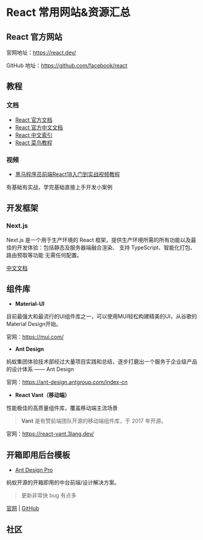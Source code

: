 # React 常用网站&资源汇总




## React 官方网站

官网地址：https://react.dev/

GitHub 地址：https://github.com/facebook/react



## 教程

### 文档

- [React 官方文档](https://react.dev/learn)
- [React 官方中文文档](https://zh-hans.react.dev/learn)
- [React 中文索引](http://nav.react-china.org/)
- [React 菜鸟教程](https://www.runoob.com/react/react-tutorial.html)

### 视频

- [黑马程序员前端React18入门到实战视频教程](https://www.bilibili.com/video/BV1ZB4y1Z7o8/)

有基础有实战，学完基础直接上手开发小案例

## 开发框架
### Next.js
Next.js 是一个用于生产环境的 React 框架，提供生产环境所需的所有功能以及最佳的开发体验：包括静态及服务器端融合渲染、 支持 TypeScript、智能化打包、 路由预取等功能 无需任何配置。

[中文文档](https://www.nextjs.cn/)

## 组件库

- **Material-UI**

目前最强大和最流行的UI组件库之一，可以使用MUI轻松构建精美的UI，从谷歌的Material Design开始。

官网：https://mui.com/

- **Ant Design**

蚂蚁集团体验技术部经过大量项目实践和总结，逐步打磨出一个服务于企业级产品的设计体系 —— Ant Design

官网：https://ant-design.antgroup.com/index-cn

- **React Vant（移动端）**

性能极佳的高质量组件库，覆盖移动端主流场景

> **Vant** 是有赞前端团队开源的移动端组件库，于 2017 年开源。

官网：https://react-vant.3lang.dev/



## 开箱即用后台模板

- [Ant Design Pro](https://pro.ant.design/zh-CN)

蚂蚁开源的开箱即用的中台前端/设计解决方案。

> 更新非常快 bug 有点多

[官网](https://pro.ant.design/zh-CN) | 
[GitHub](https://github.com/ant-design/ant-design-pro/)



## 社区


